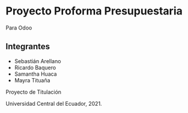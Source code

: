 # Proyecto Proforma Presupuestaria

Para Odoo

## Integrantes

- Sebastián Arellano
- Ricardo Baquero
- Samantha Huaca
- Mayra Tituaña

Proyecto de Titulación

Universidad Central del Ecuador, 2021.
